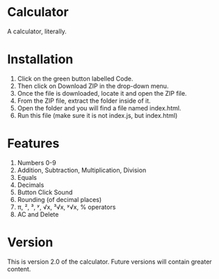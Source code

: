 # Calculator
A calculator, literally.

# Installation
1. Click on the green button labelled Code.
2. Then click on Download ZIP in the drop-down menu.
3. Once the file is downloaded, locate it and open the ZIP file.
4. From the ZIP file, extract the folder inside of it.
5. Open the folder and you will find a file named index.html.
6. Run this file (make sure it is not index.js, but index.html)

# Features
1. Numbers 0-9
2. Addition, Subtraction, Multiplication, Division
3. Equals
4. Decimals
5. Button Click Sound
6. Rounding (of decimal places)
7. π, ², ³, ʸ, √x, ³√x, ʸ√x, % operators
8. AC and Delete

# Version
This is version 2.0 of the calculator. Future versions will contain greater content.
